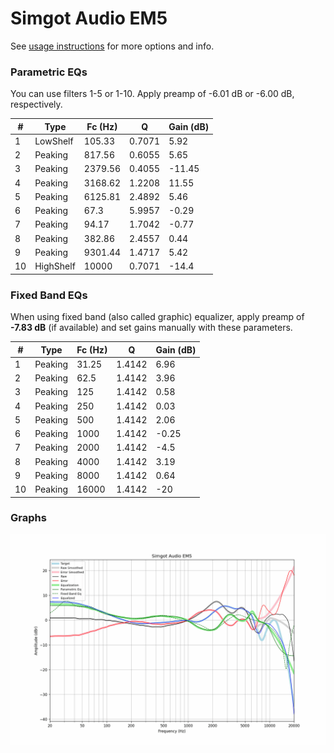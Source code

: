 # Simgot Audio EM5
See [usage instructions](https://github.com/jaakkopasanen/AutoEq#usage) for more options and info.

### Parametric EQs
You can use filters 1-5 or 1-10. Apply preamp of -6.01 dB or -6.00 dB, respectively.

|   # | Type      |   Fc (Hz) |      Q |   Gain (dB) |
|-----|-----------|-----------|--------|-------------|
|   1 | LowShelf  |    105.33 | 0.7071 |        5.92 |
|   2 | Peaking   |    817.56 | 0.6055 |        5.65 |
|   3 | Peaking   |   2379.56 | 0.4055 |      -11.45 |
|   4 | Peaking   |   3168.62 | 1.2208 |       11.55 |
|   5 | Peaking   |   6125.81 | 2.4892 |        5.46 |
|   6 | Peaking   |     67.3  | 5.9957 |       -0.29 |
|   7 | Peaking   |     94.17 | 1.7042 |       -0.77 |
|   8 | Peaking   |    382.86 | 2.4557 |        0.44 |
|   9 | Peaking   |   9301.44 | 1.4717 |        5.42 |
|  10 | HighShelf |  10000    | 0.7071 |      -14.4  |

### Fixed Band EQs
When using fixed band (also called graphic) equalizer, apply preamp of **-7.83 dB** (if available) and set gains manually with these parameters.

|   # | Type    |   Fc (Hz) |      Q |   Gain (dB) |
|-----|---------|-----------|--------|-------------|
|   1 | Peaking |     31.25 | 1.4142 |        6.96 |
|   2 | Peaking |     62.5  | 1.4142 |        3.96 |
|   3 | Peaking |    125    | 1.4142 |        0.58 |
|   4 | Peaking |    250    | 1.4142 |        0.03 |
|   5 | Peaking |    500    | 1.4142 |        2.06 |
|   6 | Peaking |   1000    | 1.4142 |       -0.25 |
|   7 | Peaking |   2000    | 1.4142 |       -4.5  |
|   8 | Peaking |   4000    | 1.4142 |        3.19 |
|   9 | Peaking |   8000    | 1.4142 |        0.64 |
|  10 | Peaking |  16000    | 1.4142 |      -20    |

### Graphs
![](./Simgot%20Audio%20EM5.png)
